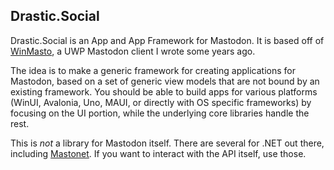## Drastic.Social

Drastic.Social is an App and App Framework for Mastodon. It is based off of [WinMasto](https://github.com/drasticactions/WinMasto), a UWP Mastodon client I wrote some years ago.

The idea is to make a generic framework for creating applications for Mastodon, based on a set of generic view models that are not bound by an existing framework. You should be able to build apps for various platforms (WinUI, Avalonia, Uno, MAUI, or directly with OS specific frameworks) by focusing on the UI portion, while the underlying core libraries handle the rest.

This is _not_ a library for Mastodon itself. There are several for .NET out there, including [Mastonet](https://github.com/glacasa/Mastonet/). If you want to interact with the API itself, use those.